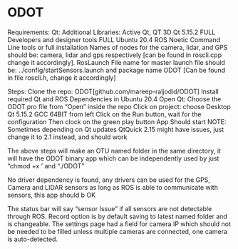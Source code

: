 # ODOT
Requirements:
Qt:
Additional Libraries: Active Qt, QT 3D
Qt 5.15.2 FULL
Developers and designer tools FULL
Ubuntu 20.4
ROS Noetic Command Line tools or full installation
Names of nodes for the camera, lidar, and GPS should be: camera, lidar and gps respectively [can be found in roscli.cpp change it accordingly].
RosLaunch File name for master launch file should be: ../config/startSensors.launch and package name ODOT [Can be found in file roscli.h, change it accordingly]
 
Steps:
Clone the repo: ODOT[github.com/mareep-raljodid/ODOT]
Install required Qt and ROS Dependencies in Ubuntu 20.4
Open Qt:
Choose the ODOT.pro file from “Open” inside the repo
Click on project: choose Desktop Qt 5.15.2 GCC 64BIT from left
Click on the Run button, wait for the configuration
Then clock on the green play button
App Should start
NOTE: Sometimes depending on Qt updates QtQuick 2.15 might have issues, just change it to 2.1 instead, and should work
 
The above steps will make an OTU named folder in the same directory, it will have the ODOT binary app which can be independently used by just “chmod +x <filename>’ and “./ODOT”
 
No driver dependency is found, any drivers can be used for the GPS, Camera and LIDAR sensors as long as ROS is able to communicate with sensors, this app should b OK
 
The status bar will say “sensor Issue” if all sensors are not detectable through ROS. Record option is by default saving to latest named folder and is changeable. The settings page had a field for camera IP which should not be needed to be filled unless multiple cameras are connected, one camera is auto-detected.
